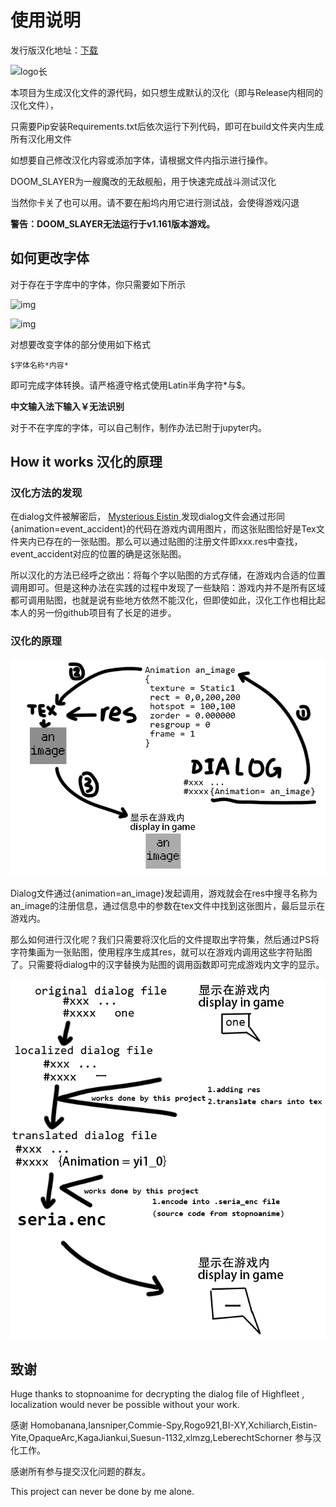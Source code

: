 # 使用说明

发行版汉化地址：[下载](https://github.com/Xchiliarch/Highfleet_chinese_work/releases)

![logo长](https://raw.githubusercontent.com/Xchiliarch/Xchiliarch_Image_Host/master/logo%E9%95%BF.png)

本项目为生成汉化文件的源代码，如只想生成默认的汉化（即与Release内相同的汉化文件），

只需要Pip安装Requirements.txt后依次运行下列代码，即可在build文件夹内生成所有汉化用文件

如想要自己修改汉化内容或添加字体，请根据文件内指示进行操作。



DOOM_SLAYER为一艘魔改的无敌舰船，用于快速完成战斗测试汉化

当然你卡关了也可以用。请不要在船坞内用它进行测试战，会使得游戏闪退

**警告：DOOM_SLAYER无法运行于v1.161版本游戏。**



## **如何更改字体**

对于存在于字库中的字体，你只需要如下所示

![img](https://docimg5.docs.qq.com/image/AgAABTTvR0xQDEyS0sRIuq-aXA1_aFi2.png?w=796&h=152)

![img](https://docimg2.docs.qq.com/image/AgAABTTvR0yWY7s1La1IZK7LObdB7ddt.png?w=769&h=44)

对想要改变字体的部分使用如下格式



```
$字体名称*内容*
```



即可完成字体转换。请严格遵守格式使用Latin半角字符*与$。

**中文输入法下输入￥无法识别**

对于不在字库的字体，可以自己制作，制作办法已附于jupyter内。



## How it works 汉化的原理

### 汉化方法的发现

在dialog文件被解密后， [Mysterious Eistin ](https://steamcommunity.com/id/TheRealEve/myworkshopfiles/?section=guides&appid=1434950) 发现dialog文件会通过形同{animation=event_accident}的代码在游戏内调用图片，而这张贴图恰好是Tex文件夹内已存在的一张贴图。那么可以通过贴图的注册文件即xxx.res中查找，event_accident对应的位置的确是这张贴图。

所以汉化的方法已经呼之欲出：将每个字以贴图的方式存储，在游戏内合适的位置调用即可。但是这种办法在实践的过程中发现了一些缺陷：游戏内并不是所有区域都可调用贴图，也就是说有些地方依然不能汉化，但即使如此，汉化工作也相比起本人的另一份github项目有了长足的进步。

### 汉化的原理

![image-20221031174112004](https://github.com/Xchiliarch/Xchiliarch_Image_Host/blob/master/image-20221031174112004.png)



Dialog文件通过{animation=an_image}发起调用，游戏就会在res中搜寻名称为an_image的注册信息，通过信息中的参数在tex文件中找到这张图片，最后显示在游戏内。

那么如何进行汉化呢？我们只需要将汉化后的文件提取出字符集，然后通过PS将字符集画为一张贴图，使用程序生成其res，就可以在游戏内调用这些字符贴图了。只需要将dialog中的汉字替换为贴图的调用函数即可完成游戏内文字的显示。

![image-20221031180439226](https://github.com/Xchiliarch/Xchiliarch_Image_Host/blob/master/image-20221031180439226.png)







## 致谢

Huge thanks to stopnoanime for decrypting the dialog file of Highfleet , localization would never be possible without your work.

感谢 Homobanana,Iansniper,Commie-Spy,Rogo921,BI-XY,Xchiliarch,Eistin-Yite,OpaqueArc,KagaJiankui,Suesun-1132,xlmzg,LeberechtSchorner 参与汉化工作。



感谢所有参与提交汉化问题的群友。



This project can never be done by me alone.

